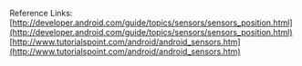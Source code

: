 Reference Links:
[http://developer.android.com/guide/topics/sensors/sensors_position.html](http://developer.android.com/guide/topics/sensors/sensors_position.html)
[http://www.tutorialspoint.com/android/android_sensors.htm](http://www.tutorialspoint.com/android/android_sensors.htm)